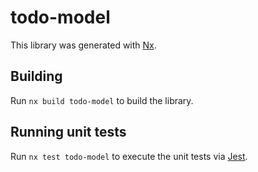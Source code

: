 # todo-model

This library was generated with [Nx](https://nx.dev).

## Building

Run `nx build todo-model` to build the library.

## Running unit tests

Run `nx test todo-model` to execute the unit tests via [Jest](https://jestjs.io).
